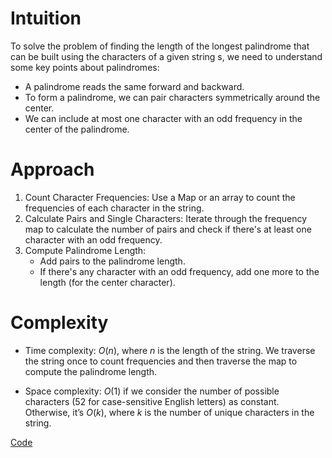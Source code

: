# Intuition
To solve the problem of finding the length of the longest palindrome that can be built using the characters of a given string s, we need to understand some key points about palindromes:
- A palindrome reads the same forward and backward.
- To form a palindrome, we can pair characters symmetrically around the center.
- We can include at most one character with an odd frequency in the center of the palindrome.

# Approach
1. Count Character Frequencies: Use a Map or an array to count the frequencies of each character in the string.
2. Calculate Pairs and Single Characters: Iterate through the frequency map to calculate the number of pairs and check if there's at least one character with an odd frequency.
3. Compute Palindrome Length:
   - Add pairs to the palindrome length.
   - If there's any character with an odd frequency, add one more to the length (for the center character).


# Complexity
- Time complexity:
$O(n)$, where $n$ is the length of the string. We traverse the string once to count frequencies and then traverse the map to compute the palindrome length.

- Space complexity:
$O(1)$ if we consider the number of possible characters (52 for case-sensitive English letters) as constant. Otherwise, it’s $O(k)$, where $k$ is the number of unique characters in the string.

[Code](./409-Longest-Palindrome.ts)